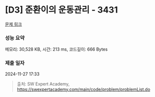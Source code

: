 # [D3] 준환이의 운동관리 - 3431 

[문제 링크](https://swexpertacademy.com/main/code/problem/problemDetail.do?contestProbId=AWE_ZXcqAAMDFAV2) 

### 성능 요약

메모리: 30,528 KB, 시간: 213 ms, 코드길이: 666 Bytes

### 제출 일자

2024-11-27 17:33



> 출처: SW Expert Academy, https://swexpertacademy.com/main/code/problem/problemList.do